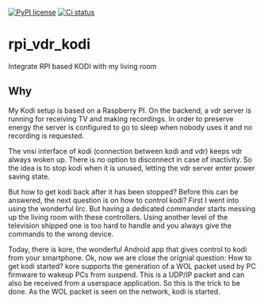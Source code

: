[![PyPI license](https://img.shields.io/pypi/l/ansicolortags.svg)](https://pypi.python.org/pypi/ansicolortags/)
[![Ci status](https://github.com/nedbat/coveragepy/workflows/Test%20Suite/badge.svg)](https://github.com/nedbat/coveragepy/actions?query=workflow%3A%22Test+Suite%22)

# rpi_vdr_kodi
Integrate RPI based KODI with my living room

## Why

My Kodi setup is based on a Raspberry PI. On the backend, a vdr server is running for receiving TV and making recordings. In order to preserve energy the server is configured to go to sleep when nobody uses it and no recording is requested.

The vnsi interface of kodi (connection between kodi and vdr) keeps vdr always woken up. There is no option to disconnect in case of inactivity. So the idea is to stop kodi when it is unused, letting the vdr server enter power saving state.

But how to get kodi back after it has been stopped? Before this can be answered, the next question is on how to control kodi? First I went into using the wonderful lirc. But having a dedicated commander starts messing up the living room with these controllers. Using another level of the television shipped one is too hard to handle and you always give the commands to the wrong device.

Today, there is kore, the wonderful Android app that gives control to kodi from your smartphone. Ok, now we are close the orignial question: How to get kodi started? kore supports the generation of a WOL packet used by PC firmware to wakeup PCs from suspend. This is a UDP/IP packet and can also be received from a userspace application. So this is the trick to be done. As the WOL packet is seen on the network, kodi is started.

